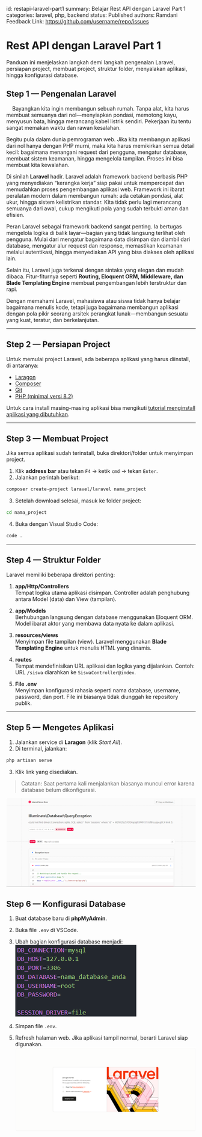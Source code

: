 id: restapi-laravel-part1
summary: Belajar Rest API dengan Laravel Part 1
categories: laravel, php, backend
status: Published
authors: Ramdani
Feedback Link: https://github.com/username/repo/issues

# Rest API dengan Laravel Part 1

Panduan ini menjelaskan langkah demi langkah pengenalan Laravel, persiapan project, membuat project, struktur folder, menyalakan aplikasi, hingga konfigurasi database.

## Step 1 — Pengenalan Laravel

&nbsp;&nbsp;&nbsp;&nbsp;Bayangkan kita ingin membangun sebuah rumah. Tanpa alat, kita harus membuat semuanya dari nol—menyiapkan pondasi, memotong kayu, menyusun bata, hingga merancang kabel listrik sendiri. Pekerjaan itu tentu sangat memakan waktu dan rawan kesalahan.

Begitu pula dalam dunia pemrograman web. Jika kita membangun aplikasi dari nol hanya dengan PHP murni, maka kita harus memikirkan semua detail kecil: bagaimana menangani request dari pengguna, mengatur database, membuat sistem keamanan, hingga mengelola tampilan. Proses ini bisa membuat kita kewalahan.

Di sinilah **Laravel** hadir. Laravel adalah framework backend berbasis PHP yang menyediakan “kerangka kerja” siap pakai untuk mempercepat dan memudahkan proses pengembangan aplikasi web. Framework ini ibarat peralatan modern dalam membangun rumah: ada cetakan pondasi, alat ukur, hingga sistem kelistrikan standar. Kita tidak perlu lagi merancang semuanya dari awal, cukup mengikuti pola yang sudah terbukti aman dan efisien.

Peran Laravel sebagai framework backend sangat penting. Ia bertugas mengelola logika di balik layar—bagian yang tidak langsung terlihat oleh pengguna. Mulai dari mengatur bagaimana data disimpan dan diambil dari database, mengatur alur request dan response, memastikan keamanan melalui autentikasi, hingga menyediakan API yang bisa diakses oleh aplikasi lain.

Selain itu, Laravel juga terkenal dengan sintaks yang elegan dan mudah dibaca. Fitur-fiturnya seperti **Routing, Eloquent ORM, Middleware, dan Blade Templating Engine** membuat pengembangan lebih terstruktur dan rapi.

Dengan memahami Laravel, mahasiswa atau siswa tidak hanya belajar bagaimana menulis kode, tetapi juga bagaimana membangun aplikasi dengan pola pikir seorang arsitek perangkat lunak—membangun sesuatu yang kuat, teratur, dan berkelanjutan.

---

## Step 2 — Persiapan Project

Untuk memulai project Laravel, ada beberapa aplikasi yang harus diinstall, di antaranya:

- [Laragon](https://github.com/leokhoa/laragon/releases/download/6.0.0/laragon-wamp.exe)
- [Composer](https://getcomposer.org/Composer-Setup.exe)
- [Git](https://github.com/git-for-windows/git/releases/download/v2.51.0.windows.2/Git-2.51.0.2-64-bit.exe)
- [PHP (minimal versi 8.2)](https://windows.php.net/downloads/releases/php-8.2.29-nts-Win32-vs16-x64.zip)

Untuk cara install masing-masing aplikasi bisa mengikuti [tutorial menginstall aplikasi yang dibutuhkan](https://ram2thedani.github.io/modul/instalasi-environment-laravel/).

---

## Step 3 — Membuat Project

Jika semua aplikasi sudah terinstall, buka direktori/folder untuk menyimpan project.

1. Klik **address bar** atau tekan `F4` → ketik `cmd` → tekan `Enter`.
2. Jalankan perintah berikut:

```bash
composer create-project laravel/laravel nama_project
```

3. Setelah download selesai, masuk ke folder project:

```bash
cd nama_project
```

4. Buka dengan Visual Studio Code:

```bash
code .
```

---

## Step 4 — Struktur Folder

Laravel memiliki beberapa direktori penting:

1. **app/Http/Controllers**  
   Tempat logika utama aplikasi disimpan. Controller adalah penghubung antara Model (data) dan View (tampilan).

2. **app/Models**  
   Berhubungan langsung dengan database menggunakan Eloquent ORM. Model ibarat aktor yang membawa data nyata ke dalam aplikasi.

3. **resources/views**  
   Menyimpan file tampilan (view). Laravel menggunakan **Blade Templating Engine** untuk menulis HTML yang dinamis.

4. **routes**  
   Tempat mendefinisikan URL aplikasi dan logika yang dijalankan. Contoh: URL `/siswa` diarahkan ke `SiswaController@index`.

5. **File .env**  
   Menyimpan konfigurasi rahasia seperti nama database, username, password, dan port. File ini biasanya tidak diunggah ke repository publik.

---

## Step 5 — Mengetes Aplikasi

1. Jalankan service di **Laragon** (klik _Start All_).
2. Di terminal, jalankan:

```bash
php artisan serve
```

3. Klik link yang disediakan.

> Catatan: Saat pertama kali menjalankan biasanya muncul error karena database belum dikonfigurasi.
> <br>

![SS sqlite](restapi-laravel-part1/img/sqliteerror.png)

## Step 6 — Konfigurasi Database

1. Buat database baru di **phpMyAdmin**.
2. Buka file `.env` di VSCode.
3. Ubah bagian konfigurasi database menjadi: <br>
   ![SS env](restapi-laravel-part1/img/env.png)

4. Simpan file `.env`.
5. Refresh halaman web. Jika aplikasi tampil normal, berarti Laravel siap digunakan.
   <br>
   ![SS laravel12](restapi-laravel-part1/img/laravel12.png)

